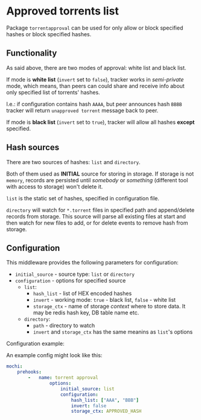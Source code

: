 # Approved torrents list

Package `torrentapproval` can be used for only allow or block
specified hashes or block specified hashes.

## Functionality

As said above, there are two modes of approval: white list and black list.

If mode is **white list** (`invert` set to `false`), tracker works in
_semi-private_ mode, which means, than peers can could share and receive info
about only specified list of torrents' hashes.

I.e.: if configuration contains hash `AAAA`, but peer announces hash `BBBB`
tracker will return `unapproved torrent` message back to peer.

If mode is **black list** (`invert` set to `true`), tracker will allow all hashes
**except** specified.

## Hash sources

There are two sources of hashes: `list` and `directory`.

Both of them used as **INITIAL** source for storing in storage.
If storage is not `memory`, records are persisted until _somebody_
or _something_ (different tool with access to storage) won't delete it.

`list` is the static set of hashes, specified in configuration file.

`directory` will watch for `*.torrent` files in specified path and
append/delete records from storage. This source will parse all existing
files at start and then watch for new files to add, or for delete events
to remove hash from storage.

## Configuration

This middleware provides the following parameters for configuration:

- `initial_source` - source type: `list` or `directory`
- `configuration` - options for specified source
	- `list`:
		- `hash_list` - list of HEX encoded hashes
		- `invert` - working mode: `true` - black list, `false` - white list
		- `storage_ctx` - name of storage _context_ where to store data.
		  It may be redis hash key, DB table name etc.
	- `directory`:
		- `path` - directory to watch
		- `invert` and `storage_ctx` has the same meanins as `list`'s options

Configuration example:

An example config might look like this:

```yaml
mochi:
    prehooks:
        -   name: torrent approval
                options:
                    initial_source: list
                    configuration:
                        hash_list: ["AAA", "BBB"]
                        invert: false
                        storage_ctx: APPROVED_HASH
```
